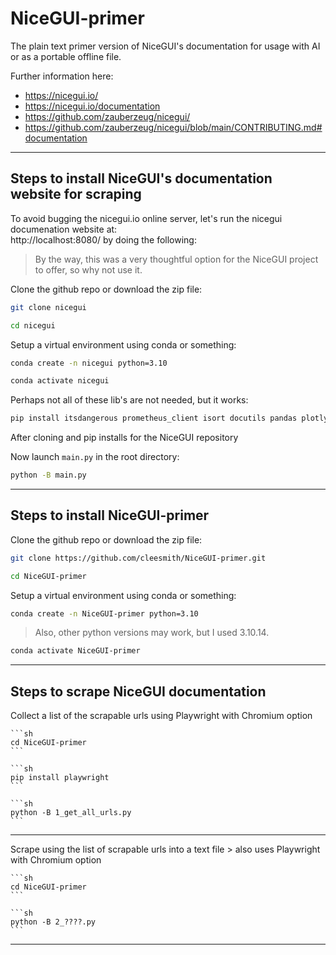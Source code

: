 # NiceGUI-primer

The plain text primer version of NiceGUI's documentation for usage with AI or as a portable offline file.

Further information here:
- https://nicegui.io/
- https://nicegui.io/documentation
- https://github.com/zauberzeug/nicegui/
- https://github.com/zauberzeug/nicegui/blob/main/CONTRIBUTING.md#documentation

---


## Steps to install NiceGUI's documentation website for scraping

To avoid bugging the nicegui.io online server, let's run the nicegui documenation website at: \
http://localhost:8080/ by doing the following:

> By the way, this was a very thoughtful option for the NiceGUI project to offer, so why not use it.

Clone the github repo or download the zip file:
```sh 
git clone nicegui
```

```sh
cd nicegui
```

Setup a virtual environment using conda or something:

```sh
conda create -n nicegui python=3.10
```

```sh
conda activate nicegui
```

Perhaps not all of these lib's are not needed, but it works:

```sh 
pip install itsdangerous prometheus_client isort docutils pandas plotly pyecharts matplotlib requests dnspython
```

After cloning and pip installs for the NiceGUI repository

Now launch `main.py` in the root directory:

```sh 
python -B main.py
```

---
  

## Steps to install NiceGUI-primer

Clone the github repo or download the zip file:
```sh
git clone https://github.com/cleesmith/NiceGUI-primer.git
```

```sh
cd NiceGUI-primer
```
Setup a virtual environment using conda or something:
```sh
conda create -n NiceGUI-primer python=3.10
```
> Also, other python versions may work, but I used 3.10.14.
```sh
conda activate NiceGUI-primer
```

---


## Steps to scrape NiceGUI documentation

Collect a list of the scrapable urls using Playwright with Chromium option

	```sh
	cd NiceGUI-primer
	```

	```sh
	pip install playwright
	```

	```sh
	python -B 1_get_all_urls.py
	```

---


Scrape using the list of scrapable urls into a text file
	> also uses Playwright with Chromium option

	```sh
	cd NiceGUI-primer
	```

	```sh
	python -B 2_????.py
	```

---


